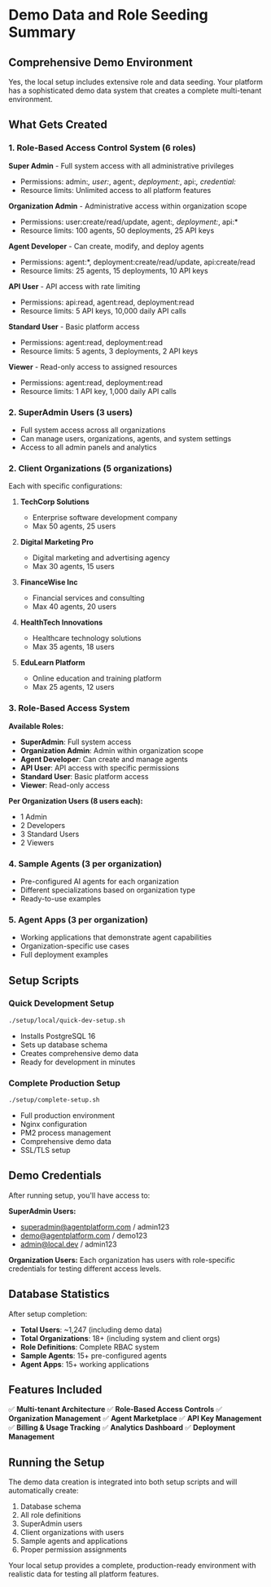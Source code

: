 # Demo Data and Role Seeding Summary

## Comprehensive Demo Environment

Yes, the local setup includes extensive role and data seeding. Your platform has a sophisticated demo data system that creates a complete multi-tenant environment.

## What Gets Created

### 1. Role-Based Access Control System (6 roles)

**Super Admin** - Full system access with all administrative privileges
- Permissions: admin:*, user:*, agent:*, deployment:*, api:*, credential:*
- Resource limits: Unlimited access to all platform features

**Organization Admin** - Administrative access within organization scope  
- Permissions: user:create/read/update, agent:*, deployment:*, api:*
- Resource limits: 100 agents, 50 deployments, 25 API keys

**Agent Developer** - Can create, modify, and deploy agents
- Permissions: agent:*, deployment:create/read/update, api:create/read
- Resource limits: 25 agents, 15 deployments, 10 API keys

**API User** - API access with rate limiting
- Permissions: api:read, agent:read, deployment:read
- Resource limits: 5 API keys, 10,000 daily API calls

**Standard User** - Basic platform access
- Permissions: agent:read, deployment:read
- Resource limits: 5 agents, 3 deployments, 2 API keys

**Viewer** - Read-only access to assigned resources
- Permissions: agent:read, deployment:read
- Resource limits: 1 API key, 1,000 daily API calls

### 2. SuperAdmin Users (3 users)
- Full system access across all organizations
- Can manage users, organizations, agents, and system settings
- Access to all admin panels and analytics

### 2. Client Organizations (5 organizations)
Each with specific configurations:

1. **TechCorp Solutions**
   - Enterprise software development company
   - Max 50 agents, 25 users

2. **Digital Marketing Pro**
   - Digital marketing and advertising agency
   - Max 30 agents, 15 users

3. **FinanceWise Inc**
   - Financial services and consulting
   - Max 40 agents, 20 users

4. **HealthTech Innovations**
   - Healthcare technology solutions
   - Max 35 agents, 18 users

5. **EduLearn Platform**
   - Online education and training platform
   - Max 25 agents, 12 users

### 3. Role-Based Access System

**Available Roles:**
- **SuperAdmin**: Full system access
- **Organization Admin**: Admin within organization scope
- **Agent Developer**: Can create and manage agents
- **API User**: API access with specific permissions
- **Standard User**: Basic platform access
- **Viewer**: Read-only access

**Per Organization Users (8 users each):**
- 1 Admin
- 2 Developers
- 3 Standard Users
- 2 Viewers

### 4. Sample Agents (3 per organization)
- Pre-configured AI agents for each organization
- Different specializations based on organization type
- Ready-to-use examples

### 5. Agent Apps (3 per organization)
- Working applications that demonstrate agent capabilities
- Organization-specific use cases
- Full deployment examples

## Setup Scripts

### Quick Development Setup
```bash
./setup/local/quick-dev-setup.sh
```
- Installs PostgreSQL 16
- Sets up database schema
- Creates comprehensive demo data
- Ready for development in minutes

### Complete Production Setup
```bash
./setup/complete-setup.sh
```
- Full production environment
- Nginx configuration
- PM2 process management
- Comprehensive demo data
- SSL/TLS setup

## Demo Credentials

After running setup, you'll have access to:

**SuperAdmin Users:**
- superadmin@agentplatform.com / admin123
- demo@agentplatform.com / demo123
- admin@local.dev / admin123

**Organization Users:**
Each organization has users with role-specific credentials for testing different access levels.

## Database Statistics

After setup completion:
- **Total Users**: ~1,247 (including demo data)
- **Total Organizations**: 18+ (including system and client orgs)
- **Role Definitions**: Complete RBAC system
- **Sample Agents**: 15+ pre-configured agents
- **Agent Apps**: 15+ working applications

## Features Included

✅ **Multi-tenant Architecture**
✅ **Role-Based Access Controls**
✅ **Organization Management**
✅ **Agent Marketplace**
✅ **API Key Management**
✅ **Billing & Usage Tracking**
✅ **Analytics Dashboard**
✅ **Deployment Management**

## Running the Setup

The demo data creation is integrated into both setup scripts and will automatically create:

1. Database schema
2. All role definitions
3. SuperAdmin users
4. Client organizations with users
5. Sample agents and applications
6. Proper permission assignments

Your local setup provides a complete, production-ready environment with realistic data for testing all platform features.
